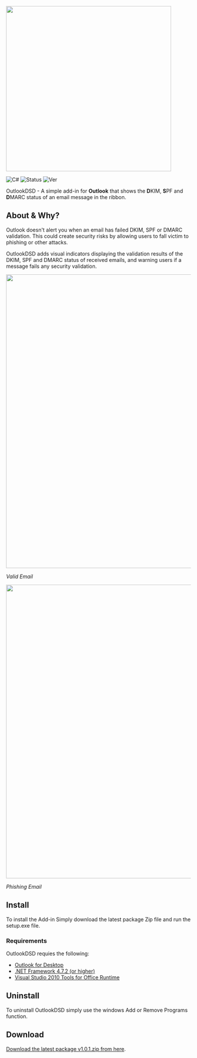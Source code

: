 <img src="https://github.com/MatthewHana/OutlookDSD/assets/1935851/d1abf019-e0b8-4499-800d-4a59afce4410" width="450px">

![C#](https://img.shields.io/badge/Language-C%23-green) ![Status](https://img.shields.io/badge/Status-Release-red) ![Ver](https://img.shields.io/badge/Version-1.0.1-blue)

OutlookDSD - A simple add-in for **Outlook** that shows the **D**KIM, **S**PF and **D**MARC status of an email message in the ribbon.

## About & Why?
Outlook doesn't alert you when an email has failed DKIM, SPF or DMARC validation. This could create security risks by allowing users to fall victim to phishing or other attacks.

OutlookDSD adds visual indicators displaying the validation results of the DKIM, SPF and DMARC status of received emails, and warning users if a message fails any security validation.


<img src="https://github.com/MatthewHana/OutlookDSD/assets/1935851/8674eead-722b-4219-97d8-a4754e24fe89" width="800px">

*Valid Email*

<img src="https://github.com/MatthewHana/OutlookDSD/assets/1935851/41327802-4d8c-4505-b737-b994cfa01082" width="800px">

*Phishing Email*


## Install
To install the Add-in Simply download the latest package Zip file and run the setup.exe file.

### Requirements 
OutlookDSD requies the following:
* [Outlook for Desktop](https://support.microsoft.com/en-us/office/download-and-install-or-reinstall-microsoft-365-or-office-2021-on-a-pc-or-mac-4414eaaf-0478-48be-9c42-23adc4716658)
* [.NET Framework 4.7.2 (or higher)](https://support.microsoft.com/en-us/topic/microsoft-net-framework-4-7-2-offline-installer-for-windows-05a72734-2127-a15d-50cf-daf56d5faec2)
* [Visual Studio 2010 Tools for Office Runtime](http://go.microsoft.com/fwlink/?linkid=140384)

## Uninstall
To uninstall OutlookDSD simply use the windows Add or Remove Programs function.

## Download
[Download the latest package v1.0.1.zip from here](https://).
